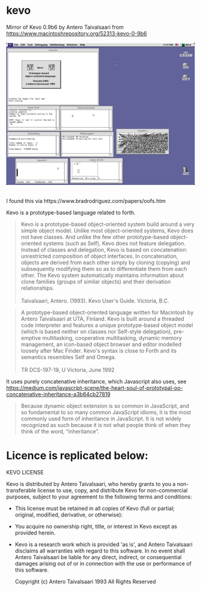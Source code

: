 # kevo
Mirror of Kevo 0.9b6 by Antero Taivalsaari from https://www.macintoshrepository.org/52313-kevo-0-9b6
<br><br>
![screenshot of Kevo](./kevodesk.jpg)

<br>
I found this via https://www.bradrodriguez.com/papers/oofs.htm

Kevo is a prototype-based language related to forth.
>Kevo is a prototype-based object-oriented system build around a very simple object model. Unlike most object-oriented systems, Kevo does not have classes. And unlike the few other prototype-based object-oriented systems (such as Self), Kevo does not feature delegation. Instead of classes and delegation, Kevo is based on concatenation: unrestricted composition of object interfaces. In concatenation, objects are derived from each other simply by cloning (copying) and subsequently modifying them so as to differentiate them from each other. The Kevo system automatically maintains information about clone families (groups of similar objects) and their derivation relationships. 
<br><br>
Taivalsaari, Antero. (1993). Kevo User's Guide. Victoria, B.C.

>A prototype-based object-oriented language written for Macintosh by Antero Taivalsaari at UTA, Finland. Kevo is built around a threaded code interpreter and features a unique prototype-based object model (which is based neither on classes nor Self-style delegation), pre-emptive multitasking, cooperative multitasking, dynamic memory management, an icon-based object browser and editor modelled loosely after Mac Finder. Kevo's syntax is close to Forth and its semantics resembles Self and Omega.
<br><br>
TR DCS-197-19, U Victoria, June 1992

It uses purely concatenative inheritance, which Javascript also uses, see
https://medium.com/javascript-scene/the-heart-soul-of-prototypal-oo-concatenative-inheritance-a3b64cb27819

>Because dynamic object extension is so common in JavaScript, and so fundamental to so many common JavaScript idioms, it is the most commonly used form of inheritance in JavaScript. It is not widely recognized as such because it is not what people think of when they think of the word, “inheritance”.

# Licence is replicated below:
KEVO LICENSE

Kevo is distributed by Antero Taivalsaari, who hereby grants
to you a non-transferable license to use, copy, and distribute 
Kevo for non-commercial purposes, subject to your agreement to 
the following terms and conditions:

  - This license must be retained in all copies of Kevo (full 
    or partial; original, modified, derivative, or otherwise):

  - You acquire no ownership right, title, or interest in Kevo
    except as provided herein.

  - Kevo is a research work which is provided 'as is', and Antero
    Taivalsaari disclaims all warranties with regard to this software.
    In no event shall Antero Taivalsaari be liable for any direct, 
    indirect, or consequential damages arising out of or in connection 
    with the use or performance of this software. 

       Copyright (c) Antero Taivalsaari 1993
       All Rights Reserved
